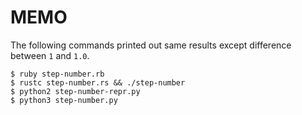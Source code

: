 # MEMO

The following commands printed out same results except difference between `1` and `1.0`.

```shell
$ ruby step-number.rb
$ rustc step-number.rs && ./step-number
$ python2 step-number-repr.py
$ python3 step-number.py
```

